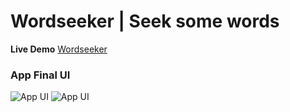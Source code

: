 # Wordseeker | Seek some words

**Live Demo**
[Wordseeker](https://prasetyanurangga.github.io/wordseeker/)

### App Final UI
![App UI](https://github.com/prasetyanurangga/wordseeker/raw/main/wordsekeer_ui_landing.png)
![App UI](https://github.com/prasetyanurangga/wordseeker/raw/main/wordsekeer_ui_puzzle.png)
